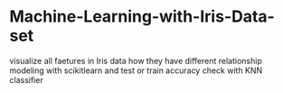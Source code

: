 # Machine-Learning-with-Iris-Data-set
visualize all faetures in Iris data how they have different relationship modeling with scikitlearn and test or train accuracy check with KNN classifier
